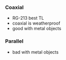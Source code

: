 ### Coaxial
- RG-213 best TL
- coaxial is weatherproof
- good with metal objects
### Parallel
- bad with metal objects
